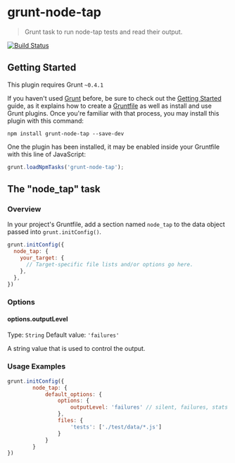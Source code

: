# grunt-node-tap
> Grunt task to run node-tap tests and read their output.

[![Build Status](https://travis-ci.org/maxnachlinger/grunt-node-tap.png?branch=master)](https://travis-ci.org/maxnachlinger/grunt-node-tap)

## Getting Started
This plugin requires Grunt `~0.4.1`

If you haven't used [Grunt](http://gruntjs.com/) before, be sure to check out the [Getting Started](http://gruntjs.com/getting-started) guide, as it explains how to create a [Gruntfile](http://gruntjs.com/sample-gruntfile) as well as install and use Grunt plugins. Once you're familiar with that process, you may install this plugin with this command:

```shell
npm install grunt-node-tap --save-dev
```

One the plugin has been installed, it may be enabled inside your Gruntfile with this line of JavaScript:

```js
grunt.loadNpmTasks('grunt-node-tap');
```

## The "node_tap" task

### Overview
In your project's Gruntfile, add a section named `node_tap` to the data object passed into `grunt.initConfig()`.

```js
grunt.initConfig({
  node_tap: {
    your_target: {
      // Target-specific file lists and/or options go here.
    },
  },
})
```

### Options

#### options.outputLevel
Type: `String`
Default value: `'failures'`

A string value that is used to control the output.

### Usage Examples

```js
grunt.initConfig({
		node_tap: {
			default_options: {
				options: {
					outputLevel: 'failures' // silent, failures, stats
				},
				files: {
					'tests': ['./test/data/*.js']
				}
			}
		}
})
```
